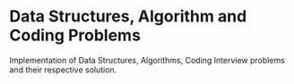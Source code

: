 # Data Structures, Algorithm and Coding Problems
Implementation of Data Structures, Algorithms, Coding Interview problems and their respective solution.


